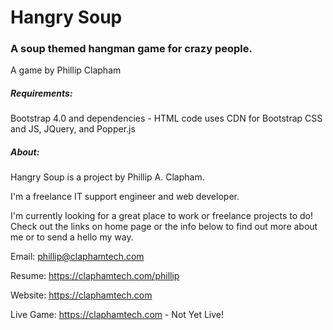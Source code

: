 # Hangry Soup
### A soup themed hangman game for crazy people.

A game by Phillip Clapham

##### Requirements:
Bootstrap 4.0 and dependencies - HTML code uses CDN for Bootstrap CSS and JS, JQuery, and Popper.js

##### About:
Hangry Soup is a project by Phillip A. Clapham.

I'm a freelance IT support engineer and web developer.

I'm currently looking for a great place to work or freelance projects to do! Check out the links on home page or the info below to find out more about me or to send a hello my way.

Email: phillip@claphamtech.com

Resume: https://claphamtech.com/phillip

Website: https://claphamtech.com

Live Game: https://claphamtech.com - Not Yet Live!
